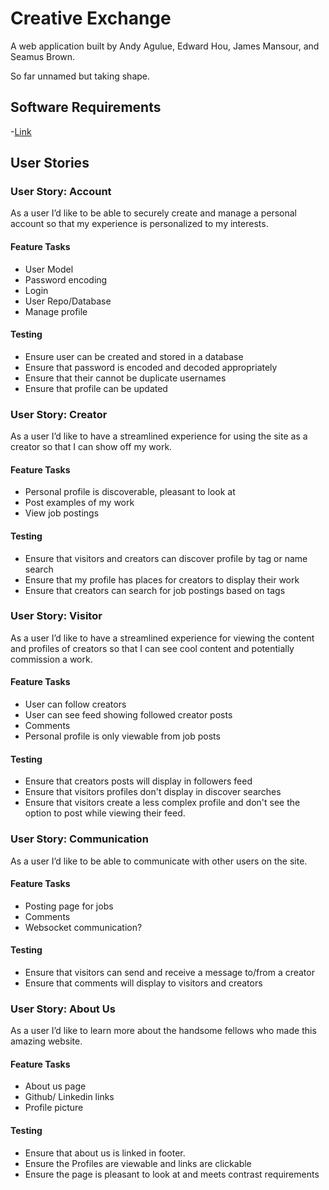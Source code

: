 # Creative Exchange
A web application built by Andy Agulue, Edward Hou, James Mansour, and Seamus Brown.

So far unnamed but taking shape.

## Software Requirements

-[Link](docs/requirements.md)

## User Stories

### User Story: Account

As a user I’d like to be able to securely create and manage a personal account so that my experience is personalized to my interests.

#### Feature Tasks

- User Model
- Password encoding
- Login
- User Repo/Database
- Manage profile

#### Testing 

- Ensure user can be created and stored in a database
- Ensure that password is encoded and decoded appropriately
- Ensure that their cannot be duplicate usernames
- Ensure that profile can be updated

### User Story: Creator

As a user I’d like to have a streamlined experience for using the site as a creator so that I can show off my work.

#### Feature Tasks

- Personal profile is discoverable, pleasant to look at
- Post examples of my work
- View job postings

#### Testing 

- Ensure that visitors and creators can discover profile by tag or name search
- Ensure that my profile has places for creators to display their work
- Ensure that creators can search for job postings based on tags

### User Story: Visitor

As a user I’d like to have a streamlined experience for viewing the content and profiles of creators so that I can see cool content and potentially commission a work.

#### Feature Tasks

- User can follow creators
- User can see feed showing followed creator posts
- Comments
- Personal profile is only viewable from job posts

#### Testing 

- Ensure that creators posts will display in followers feed
- Ensure that visitors profiles don't display in discover searches
- Ensure that visitors create a less complex profile and don't see the option to post while viewing their feed.

### User Story: Communication

As a user I’d like to be able to communicate with other users on the site.

#### Feature Tasks

- Posting page for jobs
- Comments
- Websocket communication?

#### Testing 

- Ensure that visitors can send and receive a message to/from a creator
- Ensure that comments will display to visitors and creators

### User Story: About Us

As a user I’d like to learn more about the handsome fellows who made this amazing website.

#### Feature Tasks

- About us page
- Github/ Linkedin links
- Profile picture

#### Testing 

- Ensure that about us is linked in footer.
- Ensure the Profiles are viewable and links are clickable
- Ensure the page is pleasant to look at and meets contrast requirements
